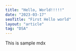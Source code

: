 ```yaml
---
title: "Hello, World!!!!!"
date: "2023-03-17"
seoTitle: "First Hello world"
layout: "article"
tag: "DSA"
---
```


This is sample mdx
